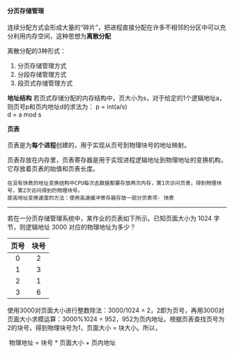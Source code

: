 #### 分页存储管理
连续分配方式会形成大量的“碎片”，把进程直接分配在许多不相邻的分区中可以充分利用内存空间，这种思想为**离散分配**

离散分配的3种形式：
1. 分页存储管理方式
2. 分段存储管理方式
3. 段页式存储管理方式

**地址结构**
若页式存储分配的内存结构中，页大小为s，对于给定的1个逻辑地址a，则页号p和页内地址d的求法为：
p = int(a/s)<br>
d = a mod s <br>

**页表**     
<br>
页表是为**每个进程**创建的，用于实现从页号到物理块号的地址映射。

页表存放在内存里，页表寄存器是用于实现进程逻辑地址到物理地址的变换机构，它存放着页表的始值和页表长度。

    在没有快表的地址变换结构中CPU每次去数据都要存放两次内存，第1次访问页表，得到物理块号，第2次访问得到的物理块号。
    提高地址变换速度的方法：使用高速缓冲寄存器存放一部分页表项- 快表

-------

若在一分页存储管理系统中，某作业的页表如下所示。已知页面大小为 1024 字节，则逻辑地址 3000 对应的物理地址为多少？<br>

|  页号  |  块号  |
| :--: | :--: |
|  0   |  2   |
|  1   |  3   |
|  2   |  1   |
|  3   |  6   |

使用3000对页面大小进行整数除法：3000/1024 = 2，2即为页号，再用3000对页面大小求模运算：3000%1024 = 952，952为页内地址。根据页表查找页号为2的块号，得到物理块号为1，页面大小 = 块大小。所以，

​          物理地址 =  块号 \* 页面大小 + 页内地址